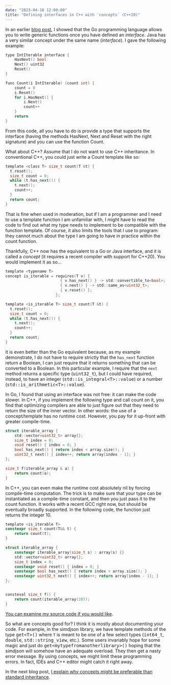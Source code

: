 ```yaml
---
date: "2023-04-18 12:00:00"
title: "Defining interfaces in C++ with `concepts´ (C++20)"
---
```




In an earlier [blog post](/lemire/blog/2023/04/14/interfaces-are-not-free-in-go/), I showed that the Go programming language allows you to write generic functions once you have defined an <em>interface</em>. Java has a very similar concept under the same name (<em>interface</em>). I gave the following example:
```C
type IntIterable interface {
    HasNext() bool
    Next() uint32
    Reset()
}

func Count(i IntIterable) (count int) {
    count = 0
    i.Reset()
    for i.HasNext() {
        i.Next()
        count++
    }
    return
}

```


From this code, all you have to do is provide a type that supports the interface (having the methods HasNext, Next and Reset with the right signature) and you can use the function Count.

What about C++? Assume that I do not want to use C++ inheritance. In conventional C++, you could just write a Count template like so:
```C
template <class T> size_t count(T &t) {
  t.reset();
  size_t count = 0;
  while (t.has_next()) {
    t.next();
    count++;
  }
  return count;
}

```


That is fine when used in moderation, but if I am a programmer and I need to use a template function I am unfamiliar with, I might have to read the code to find out what my type needs to implement to be compatible with the function template. Of course, it also limits the tools that I use to program: they cannot much about the type I am going to have in practice within the count function.

Thankfully, C++ now has the equivalent to a Go or Java interface, and it is called a _concept_ (it requires a recent compiler with support for C++20). You would implement it as so&hellip;
```C
template <typename T>
concept is_iterable = requires(T v) {
                        { v.has_next() } -> std::convertible_to<bool>;
                        { v.next() } -> std::same_as<uint32_t>;
                        { v.reset() };
                      };

template <is_iterable T> size_t count(T &t) {
  t.reset();
  size_t count = 0;
  while (t.has_next()) {
    t.next();
    count++;
  }
  return count;
}

```


It is even better than the Go equivalent because, as my example demonstrate, I do not have to require strictly that the `has_next` function return a Boolean, I can just require that it returns something that can be converted to a Boolean. In this particular example, I require that the `next` method returns a specific type (<tt>uint32_t</tt>), but I could have required, instead, to have an integer (<tt>std::is_integral&lt;T&gt;::value</tt>) or a number (<tt>std::is_arithmetic&lt;T&gt;::value</tt>).

In Go, I found that using an interface was not free: it can make the code slower. In C++, if you implement the following type and call count on it, you find that optimizing compilers are able to just figure out that they need to return the size of the inner vector. In other words: the use of a concept/template has no runtime cost. However, you pay for it up-front with greater compile-time.
```C
struct iterable_array {
    std::vector<uint32_t> array{};
    size_t index = 0;
    void reset() { index = 0; }
    bool has_next() { return index < array.size(); }
    uint32_t next() { index++; return array[index - 1]; }
};

size_t f(iterable_array & a) {
    return count(a);
}

```


In C++, you can even make the runtime cost absolutely nil by forcing compile-time computation. The trick is to make sure that your type can be instantiated as a compile-time constant, and then you just pass it to the count function. It works with a recent GCC right now, but should be eventually broadly supported. In the following code, the function just returns the integer 10.
```C
template <is_iterable T>
constexpr size_t count(T&& t) {
    return count(t);
}

struct iterable_array {
    constexpr iterable_array(size_t s) : array(s) {}
    std::vector<uint32_t> array{};
    size_t index = 0;
    constexpr void reset() { index = 0; }
    constexpr bool has_next() { return index < array.size(); }
    constexpr uint32_t next() { index++; return array[index - 1]; }
};


consteval size_t f() {
    return count(iterable_array(10));
}


```


[You can examine my source code if you would like](https://github.com/lemire/Code-used-on-Daniel-Lemire-s-blog/tree/master/2023/04/18).

So what are concepts good for? I think it is mostly about documenting your code. For example, in the simdjson library, we have template methods of the type <tt>get&lt;T&gt;()</tt> where `T` is meant to be one of a few select types (<tt>int64_t</tt>, <tt>double</tt>, <tt>std::string_view</tt>, etc.). Some users invariably hope for some magic and just do <tt>get&lt;mytypefromanotherlibrary&gt;()</tt> hoping that the simdjson will somehow have an adequate overload. They then get a nasty error message. By using concepts, we might limit these programming errors. In fact, IDEs and C++ editor might catch it right away.

In the next blog post, [I explain why concepts might be preferable than standard inheritance](/lemire/blog/2023/04/20/defining-interfaces-in-c-concepts-versus-inheritance/).

